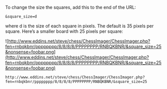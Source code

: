 To change the size the squares, add this to the end of the URL:

```
&square_size=d
```

where d is the size of each square in pixels. The default is 35 pixels per square. Here’s a smaller board with 25 pixels per square:

![http://www.eddins.net/steve/chess/ChessImager/ChessImager.php?fen=rnbqkbnr/pppppppp/8/8/8/8/PPPPPPPP/RNBQKBNR/&square_size=25&nonsense=foobar.png](http://www.eddins.net/steve/chess/ChessImager/ChessImager.php?fen=rnbqkbnr/pppppppp/8/8/8/8/PPPPPPPP/RNBQKBNR/&square_size=25&nonsense=foobar.png)

```
http://www.eddins.net/steve/chess/ChessImager/ChessImager.php?
fen=rnbqkbnr/pppppppp/8/8/8/8/PPPPPPPP/RNBQKBNR/&square_size=25
```
